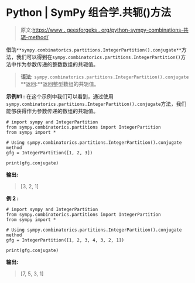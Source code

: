# Python | SymPy 组合学.共轭()方法

> 原文:[https://www . geesforgeks . org/python-sympy-combinations-共轭-method/](https://www.geeksforgeeks.org/python-sympy-combinatorics-conjugate-method/)

借助`**sympy.combinatorics.partitions.IntegerPartition().conjugate**`方法，我们可以得到在`sympy.combinatorics.partitions.IntegerPartition()`方法中作为参数传递的整数数组的共轭值。

> **语法:** `sympy.combinatorics.partitions.IntegerPartition().conjugate`
> **返回:**返回整型数组的共轭值。

**示例#1 :**
在这个示例中我们可以看到，通过使用`sympy.combinatorics.partitions.IntegerPartition().conjugate`方法，我们能够获得作为参数传递的数组的共轭值。

```
# import sympy and IntegerPartition
from sympy.combinatorics.partitions import IntegerPartition
from sympy import *

# Using sympy.combinatorics.partitions.IntegerPartition().conjugate method
gfg = IntegerPartition([1, 2, 3])

print(gfg.conjugate)
```

**输出:**

> [3, 2, 1]

**例 2 :**

```
# import sympy and IntegerPartition
from sympy.combinatorics.partitions import IntegerPartition
from sympy import *

# Using sympy.combinatorics.partitions.IntegerPartition().conjugate method
gfg = IntegerPartition([1, 2, 3, 4, 3, 2, 1])

print(gfg.conjugate)
```

**输出:**

> [7, 5, 3, 1]